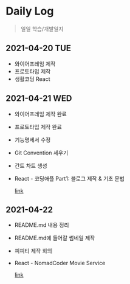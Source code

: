 # Daily Log

> 일일 학습/개발일지

## 2021-04-20 TUE

- 와이어프레임 제작
- 프로토타입 제작
- 생활코딩 React



## 2021-04-21 WED

- 와이어프레임 제작 완료

- 프로토타입 제작 완료

- 기능명세서 수정

- Git Convention 세우기

- 간트 차트 생성

- React - 코딩애플 Part1: 블로그 제작 & 기초 문법 

  [link](https://github.com/devhyojin/React/tree/main/Practice/blog)



## 2021-04-22

- README.md 내용 정리

- README.md에 들어갈 썸네일 제작

- 피피티 제작 회의

- React - NomadCoder Movie Service

  [link](https://github.com/devhyojin/React/tree/main/Practice/movie_app)

